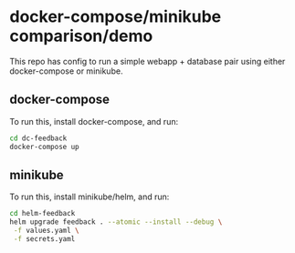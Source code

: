 # docker-compose/minikube comparison/demo

This repo has config to run a simple webapp + database pair using either
docker-compose or minikube.

## docker-compose

To run this, install docker-compose, and run:

```sh
cd dc-feedback
docker-compose up
```

## minikube

To run this, install minikube/helm, and run:

```sh
cd helm-feedback
helm upgrade feedback . --atomic --install --debug \
 -f values.yaml \
 -f secrets.yaml
```
